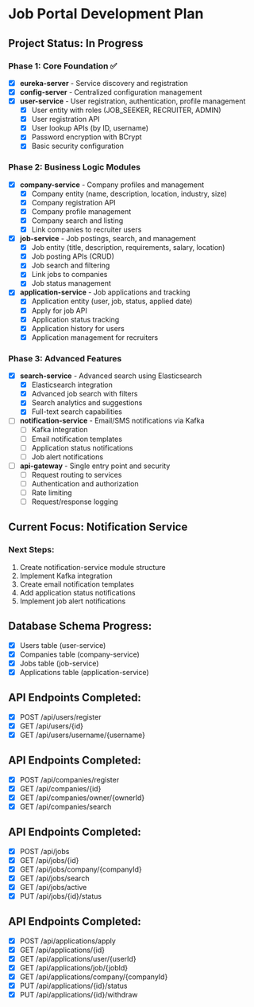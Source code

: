 # Job Portal Development Plan

## Project Status: In Progress

### Phase 1: Core Foundation ✅
- [x] **eureka-server** - Service discovery and registration
- [x] **config-server** - Centralized configuration management  
- [x] **user-service** - User registration, authentication, profile management
  - [x] User entity with roles (JOB_SEEKER, RECRUITER, ADMIN)
  - [x] User registration API
  - [x] User lookup APIs (by ID, username)
  - [x] Password encryption with BCrypt
  - [x] Basic security configuration

### Phase 2: Business Logic Modules
- [x] **company-service** - Company profiles and management
  - [x] Company entity (name, description, location, industry, size)
  - [x] Company registration API
  - [x] Company profile management
  - [x] Company search and listing
  - [x] Link companies to recruiter users

- [x] **job-service** - Job postings, search, and management
  - [x] Job entity (title, description, requirements, salary, location)
  - [x] Job posting APIs (CRUD)
  - [x] Job search and filtering
  - [x] Link jobs to companies
  - [x] Job status management

- [x] **application-service** - Job applications and tracking
  - [x] Application entity (user, job, status, applied date)
  - [x] Apply for job API
  - [x] Application status tracking
  - [x] Application history for users
  - [x] Application management for recruiters

### Phase 3: Advanced Features
- [x] **search-service** - Advanced search using Elasticsearch
  - [x] Elasticsearch integration
  - [x] Advanced job search with filters
  - [x] Search analytics and suggestions
  - [x] Full-text search capabilities

- [ ] **notification-service** - Email/SMS notifications via Kafka
  - [ ] Kafka integration
  - [ ] Email notification templates
  - [ ] Application status notifications
  - [ ] Job alert notifications

- [ ] **api-gateway** - Single entry point and security
  - [ ] Request routing to services
  - [ ] Authentication and authorization
  - [ ] Rate limiting
  - [ ] Request/response logging

## Current Focus: Notification Service

### Next Steps:
1. Create notification-service module structure
2. Implement Kafka integration
3. Create email notification templates
4. Add application status notifications
5. Implement job alert notifications

## Database Schema Progress:
- [x] Users table (user-service)
- [x] Companies table (company-service)
- [x] Jobs table (job-service)
- [x] Applications table (application-service)

## API Endpoints Completed:
- [x] POST /api/users/register
- [x] GET /api/users/{id}
- [x] GET /api/users/username/{username}

## API Endpoints Completed:
- [x] POST /api/companies/register
- [x] GET /api/companies/{id}
- [x] GET /api/companies/owner/{ownerId}
- [x] GET /api/companies/search

## API Endpoints Completed:
- [x] POST /api/jobs
- [x] GET /api/jobs/{id}
- [x] GET /api/jobs/company/{companyId}
- [x] GET /api/jobs/search
- [x] GET /api/jobs/active
- [x] PUT /api/jobs/{id}/status

## API Endpoints Completed:
- [x] POST /api/applications/apply
- [x] GET /api/applications/{id}
- [x] GET /api/applications/user/{userId}
- [x] GET /api/applications/job/{jobId}
- [x] GET /api/applications/company/{companyId}
- [x] PUT /api/applications/{id}/status
- [x] PUT /api/applications/{id}/withdraw